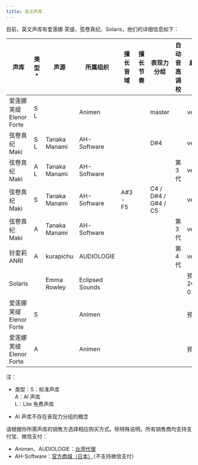 ```yaml
---
title: 英文声库
---
```


目前，英文声库有爱莲娜 芙缇、弦卷真纪、Solaris，他们的详细信息如下：

| 声库 | 类型* | 声源 | 所属组织 |  擅长音域 | 擅长节奏 | 表现力分组 | 自动音高调校 | 最新版本 |
| --- | --- | --- | --- | --- | --- | --- | --- | --- |
| 爱莲娜 芙缇 <br/> Elenor Forte | S L | | Animen |  |  | master |  | ver.100 |
| 弦卷真纪 <br/> Maki | S L | Tanaka Manami | AH-Software |  |  | D#4 |  | ver.100 |
| 弦卷真纪 <br/> Maki | A L | Tanaka Manami | AH-Software |  |  |  | 第 3 代 | ver.101 |
| 弦卷真纪 <br/> Maki | S | Tanaka Manami | AH-Software | A#3 - F5 |  | C4 / D#4 / G#4 / C5 |  | ver.100 |
| 弦卷真纪 <br/> Maki | A | Tanaka Manami | AH-Software |  |  |  | 第 3 代 | ver.101 |
| 铃爱莉 <br/> ANRI | A | kurapichu | AUDIOLOGIE |  |  |  | 第 4 代 | ver.100 |
| Solaris |  | Emma Rowley | Eclipsed Sounds |  |  |  |  | 预计 2022 / 01 发售 |
| 爱莲娜 芙缇 <br/> Elenor Forte | S |  | Animen |  |  |  |  | 预售中 |
| 爱莲娜 芙缇 <br/> Elenor Forte | A |  | Animen |  |  |  |  | 预售中 |

注：

* 类型：S：标准声库 <br/> A：AI 声库 <br/> L：Lite 免费声库

* AI 声库不存在表现力分组的概念

请根据你所需声库的销售方选择相应购买方式。除特殊说明，所有销售商均支持支付宝、微信支付：

  * Animen、AUDIOLOGIE：[台湾代理](https://www.anicute.com/)
  * AH-Software：[官方商城（日本）](https://www.ah-soft.com/product/series.html#synth-v)（不支持微信支付）